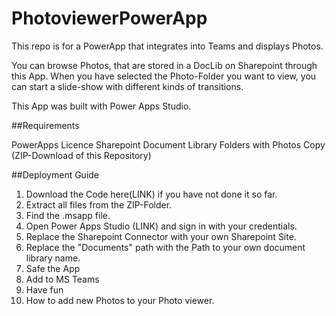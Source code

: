# PhotoviewerPowerApp
This repo is for a PowerApp that integrates into Teams and displays Photos.

You can browse Photos, that are stored in a DocLib on Sharepoint through this App.
When you have selected the Photo-Folder you want to view, you can start a slide-show with different kinds of transitions.

This App was built with Power Apps Studio.

##Requirements

PowerApps Licence 
Sharepoint Document Library
Folders with Photos
Copy (ZIP-Download of this Repository)

##Deployment Guide
1. Download the Code here(LINK) if you have not done it so far.
2. Extract all files from the ZIP-Folder.
3. Find the .msapp file.
4. Open Power Apps Studio (LINK) and sign in with your credentials.
5. Replace the Sharepoint Connector with your own Sharepoint Site.
6. Replace the "Documents" path with the Path to your own document library name.
7. Safe the App
8. Add to MS Teams
9. Have fun
10. How to add new Photos to your Photo viewer.
